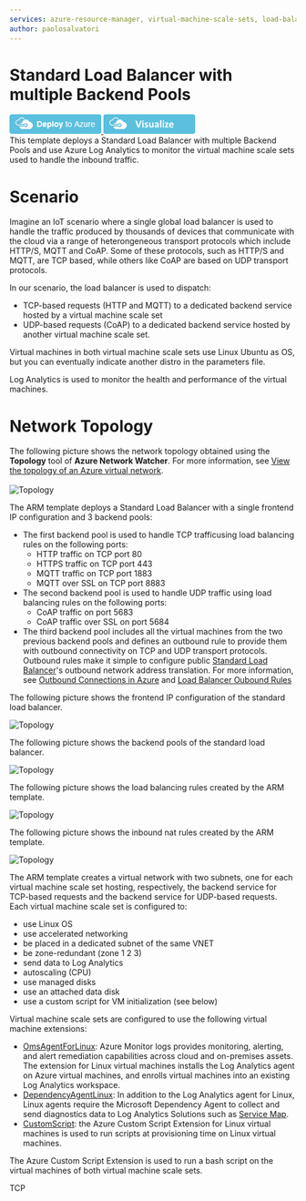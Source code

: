 ```yaml
---
services: azure-resource-manager, virtual-machine-scale-sets, load-balancer, azure-monitor, virtual-network
author: paolosalvatori
---
```


# Standard Load Balancer with multiple Backend Pools #
<a href="https://portal.azure.com/#create/Microsoft.Template/uri/https%3A%2F%2Fraw.githubusercontent.com%2Fpaolosalvatori%2Fstandard-load-balancer%2Fmaster%2Fazuredeploy.json" rel="nofollow">
<img src="https://raw.githubusercontent.com/Azure/azure-quickstart-templates/master/1-CONTRIBUTION-GUIDE/images/deploytoazure.png" style="max-width:100%;">
</a>
<a href="http://armviz.io/#/?load=https%3A%2F%2Fraw.githubusercontent.com%2Fpaolosalvatori%2Fstandard-load-balancer%2Fmaster%2Fazuredeploy.json" rel="nofollow">
<img src="https://raw.githubusercontent.com/Azure/azure-quickstart-templates/master/1-CONTRIBUTION-GUIDE/images/visualizebutton.png" style="max-width:100%;">
</a>
<br>
This template deploys a Standard Load Balancer with multiple Backend Pools and use Azure Log Analytics to monitor the virtual machine scale sets used to handle the inbound traffic.

# Scenario #
Imagine an IoT scenario where a single global load balancer is used to handle the traffic produced by thousands of devices that communicate with the cloud via a range of heterongeneous transport protocols which include HTTP/S, MQTT and CoAP. Some of these protocols, such as HTTP/S and MQTT, are TCP based, while others like CoAP are based on UDP transport protocols.

In our scenario, the load balancer is used to dispatch: 
- TCP-based requests (HTTP and MQTT) to a dedicated backend service hosted by a virtual machine scale set
- UDP-based requests (CoAP) to a dedicated backend service hosted by another virtual machine scale set.

Virtual machines in both virtual machine scale sets use Linux Ubuntu as OS, but you can eventually indicate another distro in the parameters file.

Log Analytics is used to monitor the health and performance of the virtual machines.

# Network Topology #
The following picture shows the network topology obtained using the **Topology** tool of **Azure Network Watcher**. For more information, see [View the topology of an Azure virtual network](https://docs.microsoft.com/en-us/azure/network-watcher/view-network-topology).
<br/>
<br/>
![Topology](https://raw.githubusercontent.com/paolosalvatori/standard-load-balancer/master/images/topology.png)
<br/>

The ARM template deploys a Standard Load Balancer with  a single frontend IP configuration and 3 backend pools:

- The first backend pool is used to handle TCP trafficusing load balancing rules on the following ports:
    - HTTP traffic on TCP port 80
    - HTTPS traffic on TCP port 443
    - MQTT traffic on TCP port 1883 
    - MQTT over SSL on TCP port 8883 
- The second backend pool is used to handle UDP traffic using load balancing rules on the following ports:
    - CoAP traffic on port 5683
    - CoAP traffic over SSL on port 5684
- The third backend pool includes all the virtual machines from the two previous backend pools and defines an outbound rule to provide them with outbound connectivity on TCP and UDP transport protocols. Outbound rules make it simple to configure public [Standard Load Balancer](https://docs.microsoft.com/en-us/azure/load-balancer/load-balancer-standard-overview)'s outbound network address translation. For more information, see [Outbound Connections in Azure](https://docs.microsoft.com/en-us/azure/load-balancer/load-balancer-outbound-connections) and [Load Balancer Oubound Rules](https://docs.microsoft.com/en-us/azure/load-balancer/load-balancer-outbound-rules-overview)


The following picture shows the frontend IP configuration of the standard load balancer.

![Topology](https://raw.githubusercontent.com/paolosalvatori/standard-load-balancer/master/images/frontendIPConfiguration.png)
<br/>

The following picture shows the backend pools of the standard load balancer.

![Topology](https://raw.githubusercontent.com/paolosalvatori/standard-load-balancer/master/images/backendPools.png)
<br/>


The following picture shows the load balancing rules created by the ARM template.

![Topology](https://raw.githubusercontent.com/paolosalvatori/standard-load-balancer/master/images/loadBalancingRules.png)
<br/>

The following picture shows the inbound nat rules created by the ARM template.

![Topology](https://raw.githubusercontent.com/paolosalvatori/standard-load-balancer/master/images/inboundNatRules.png)
<br/>

The ARM template creates a virtual network with two subnets, one for each virtual machine scale set hosting, respectively, the backend service for TCP-based requests and the backend service for UDP-based requests. Each virtual machine scale set is configured to: 
- use Linux OS
- use accelerated networking
- be placed in a dedicated subnet of the same VNET
- be zone-redundant (zone 1 2 3)
- send data to Log Analytics
- autoscaling (CPU)
- use managed disks
- use an attached data disk
- use a custom script for VM initialization (see below)

Virtual machine scale sets are configured to use the following virtual machine extensions:
- [OmsAgentForLinux](https://docs.microsoft.com/en-us/azure/virtual-machines/extensions/oms-linux): Azure Monitor logs provides monitoring, alerting, and alert remediation capabilities across cloud and on-premises assets. The extension for Linux virtual machines installs the Log Analytics agent on Azure virtual machines, and enrolls virtual machines into an existing Log Analytics workspace. 
- [DependencyAgentLinux](https://docs.microsoft.com/en-us/azure/azure-monitor/insights/service-map-configure): In addition to the Log Analytics agent for Linux, Linux agents require the Microsoft Dependency Agent to collect and send diagnostics data to Log Analytics Solutions such as [Service Map](https://docs.microsoft.com/en-us/azure/azure-monitor/insights/service-map).
- [CustomScript](https://docs.microsoft.com/en-us/azure/virtual-machines/extensions/custom-script-linux): the Azure Custom Script Extension for Linux virtual machines is used to run scripts at provisioning time on Linux virtual machines.

The Azure Custom Script Extension is used to run a bash script on the virtual machines of both virtual machine scale sets.

TCP